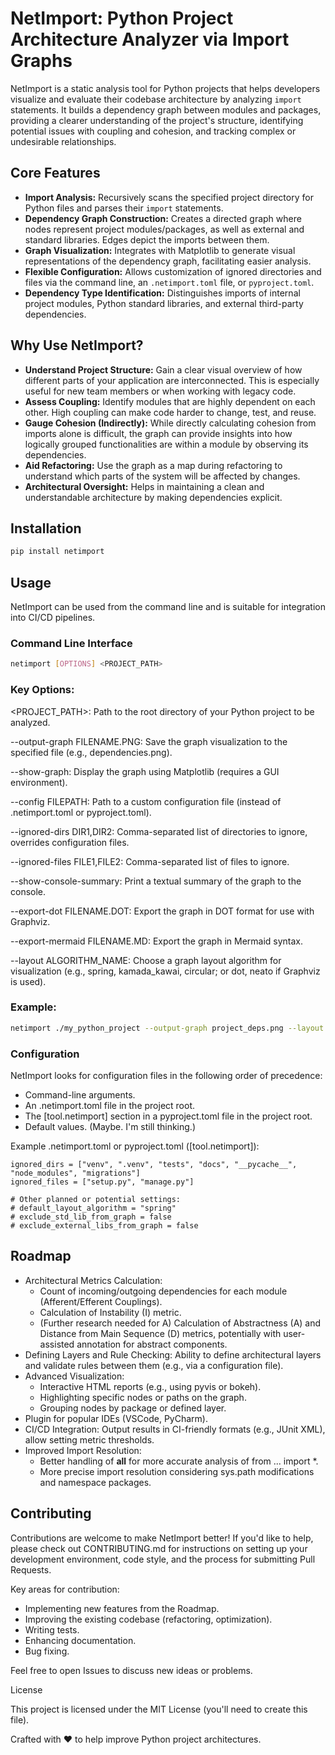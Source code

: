 # NetImport: Python Project Architecture Analyzer via Import Graphs

NetImport is a static analysis tool for Python projects that helps developers visualize and evaluate their codebase architecture by analyzing `import` statements. It builds a dependency graph between modules and packages, providing a clearer understanding of the project's structure, identifying potential issues with coupling and cohesion, and tracking complex or undesirable relationships.

## Core Features

*   **Import Analysis:** Recursively scans the specified project directory for Python files and parses their `import` statements.
*   **Dependency Graph Construction:** Creates a directed graph where nodes represent project modules/packages, as well as external and standard libraries. Edges depict the imports between them.
*   **Graph Visualization:** Integrates with Matplotlib to generate visual representations of the dependency graph, facilitating easier analysis.
*   **Flexible Configuration:** Allows customization of ignored directories and files via the command line, an `.netimport.toml` file, or `pyproject.toml`.
*   **Dependency Type Identification:** Distinguishes imports of internal project modules, Python standard libraries, and external third-party dependencies.

## Why Use NetImport?

*   **Understand Project Structure:** Gain a clear visual overview of how different parts of your application are interconnected. This is especially useful for new team members or when working with legacy code.
*   **Assess Coupling:** Identify modules that are highly dependent on each other. High coupling can make code harder to change, test, and reuse.
*   **Gauge Cohesion (Indirectly):** While directly calculating cohesion from imports alone is difficult, the graph can provide insights into how logically grouped functionalities are within a module by observing its dependencies.
*   **Aid Refactoring:** Use the graph as a map during refactoring to understand which parts of the system will be affected by changes.
*   **Architectural Oversight:** Helps in maintaining a clean and understandable architecture by making dependencies explicit.

## Installation

```bash
pip install netimport
```

## Usage

NetImport can be used from the command line and is suitable for integration into CI/CD pipelines.

### Command Line Interface
```bash
netimport [OPTIONS] <PROJECT_PATH>
```


### Key Options:

<PROJECT_PATH>: Path to the root directory of your Python project to be analyzed.

--output-graph FILENAME.PNG: Save the graph visualization to the specified file (e.g., dependencies.png).

--show-graph: Display the graph using Matplotlib (requires a GUI environment).

--config FILEPATH: Path to a custom configuration file (instead of .netimport.toml or pyproject.toml).

--ignored-dirs DIR1,DIR2: Comma-separated list of directories to ignore, overrides configuration files.

--ignored-files FILE1,FILE2: Comma-separated list of files to ignore.

--show-console-summary: Print a textual summary of the graph to the console.

--export-dot FILENAME.DOT: Export the graph in DOT format for use with Graphviz.

--export-mermaid FILENAME.MD: Export the graph in Mermaid syntax.

--layout ALGORITHM_NAME: Choose a graph layout algorithm for visualization (e.g., spring, kamada_kawai, circular; or dot, neato if Graphviz is used).


### Example:

```bash
netimport ./my_python_project --output-graph project_deps.png --layout spring
```


### Configuration

NetImport looks for configuration files in the following order of precedence:

- Command-line arguments.
- An .netimport.toml file in the project root.
- The [tool.netimport] section in a pyproject.toml file in the project root.
- Default values. (Maybe. I'm still thinking.)

Example .netimport.toml or pyproject.toml ([tool.netimport]):

```
ignored_dirs = ["venv", ".venv", "tests", "docs", "__pycache__", "node_modules", "migrations"]
ignored_files = ["setup.py", "manage.py"]

# Other planned or potential settings:
# default_layout_algorithm = "spring"
# exclude_std_lib_from_graph = false
# exclude_external_libs_from_graph = false
```


## Roadmap

- Architectural Metrics Calculation:
    - Count of incoming/outgoing dependencies for each module (Afferent/Efferent Couplings).
    - Calculation of Instability (I) metric.
    - (Further research needed for A) Calculation of Abstractness (A) and Distance from Main Sequence (D) metrics, potentially with user-assisted annotation for abstract components.
- Defining Layers and Rule Checking: Ability to define architectural layers and validate rules between them (e.g., via a configuration file).
- Advanced Visualization:
  - Interactive HTML reports (e.g., using pyvis or bokeh).
  - Highlighting specific nodes or paths on the graph.
  - Grouping nodes by package or defined layer.
- Plugin for popular IDEs (VSCode, PyCharm).
- CI/CD Integration: Output results in CI-friendly formats (e.g., JUnit XML), allow setting metric thresholds.
- Improved Import Resolution:
  - Better handling of __all__ for more accurate analysis of from ... import *.
  - More precise import resolution considering sys.path modifications and namespace packages.

## Contributing

Contributions are welcome to make NetImport better! If you'd like to help, please check out CONTRIBUTING.md for instructions on setting up your development environment, code style, and the process for submitting Pull Requests.

Key areas for contribution:

- Implementing new features from the Roadmap.
- Improving the existing codebase (refactoring, optimization).
- Writing tests.
- Enhancing documentation.
- Bug fixing.

Feel free to open Issues to discuss new ideas or problems.

License

This project is licensed under the MIT License (you'll need to create this file).

Crafted with ❤️ to help improve Python project architectures.